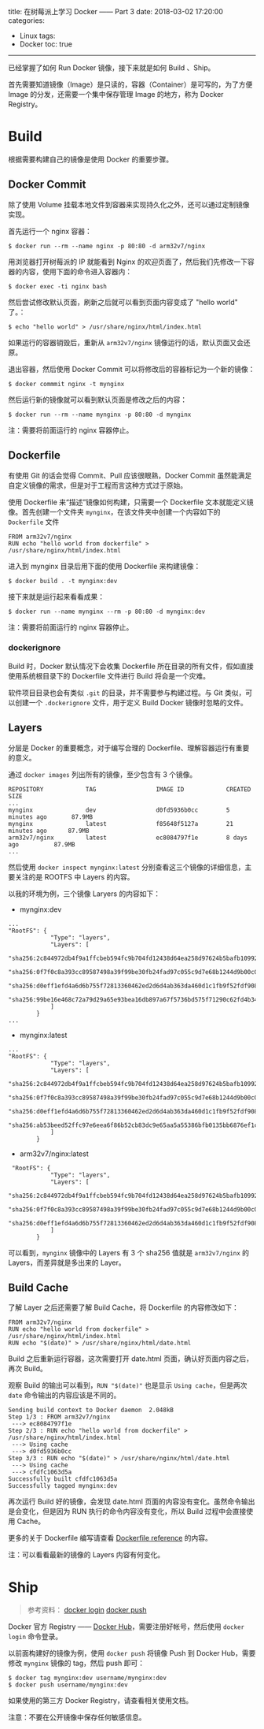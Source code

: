 title: 在树莓派上学习 Docker —— Part 3
date: 2018-03-02 17:20:00
categories:
  - Linux
tags:
  - Docker
toc: true
---

已经掌握了如何 Run Docker 镜像，接下来就是如何 Build 、Ship。

首先需要知道镜像（Image）是只读的，容器（Container）是可写的，为了方便 Image 的分发，还需要一个集中保存管理 Image 的地方，称为 Docker Registry。

<!-- more -->

# Build

根据需要构建自己的镜像是使用 Docker 的重要步骤。

## Docker Commit

除了使用 Volume 挂载本地文件到容器来实现持久化之外，还可以通过定制镜像实现。

首先运行一个 nginx 容器：

```
$ docker run --rm --name nginx -p 80:80 -d arm32v7/nginx
```

用浏览器打开树莓派的 IP 就能看到 Nginx 的欢迎页面了，然后我们先修改一下容器的内容，使用下面的命令进入容器内：

```
$ docker exec -ti nginx bash
```

然后尝试修改默认页面，刷新之后就可以看到页面内容变成了 "hello world" 了。：

```
$ echo "hello world" > /usr/share/nginx/html/index.html
```

如果运行的容器销毁后，重新从 `arm32v7/nginx` 镜像运行的话，默认页面又会还原。

退出容器，然后使用 Docker Commit 可以将修改后的容器标记为一个新的镜像：

```
$ docker commmit nginx -t mynginx
```

然后运行新的镜像就可以看到默认页面是修改之后的内容：

```
$ docker run --rm --name mynginx -p 80:80 -d mynginx
```

注：需要将前面运行的 nginx 容器停止。

## Dockerfile

有使用 Git 的话会觉得 Commit、Pull 应该很眼熟，Docker Commit 虽然能满足自定义镜像的需求，但是对于工程而言这种方式过于原始。

使用 Dockerfile 来“描述”镜像如何构建，只需要一个 Dockerfile 文本就能定义镜像。首先创建一个文件夹 `mynginx`，在该文件夹中创建一个内容如下的 `Dockerfile` 文件

```
FROM arm32v7/nginx
RUN echo "hello world from dockerfile" > /usr/share/nginx/html/index.html
```

进入到 mynginx 目录后用下面的使用 Dockerfile 来构建镜像：

```
$ docker build . -t mynginx:dev
```

接下来就是运行起来看看成果：

```
$ docker run --name mynginx --rm -p 80:80 -d mynginx:dev
```
注：需要将前面运行的 nginx 容器停止。

### dockerignore

Build 时，Docker 默认情况下会收集 Dockerfile 所在目录的所有文件，假如直接使用系统根目录下的 Dockerfile 文件进行 Build 将会是一个灾难。

软件项目目录也会有类似 `.git` 的目录，并不需要参与构建过程。与 Git 类似，可以创建一个 `.dockerignore` 文件，用于定义 Build Docker 镜像时忽略的文件。

## Layers

分层是 Docker 的重要概念，对于编写合理的 Dockerfile、理解容器运行有重要的意义。

通过 `docker images` 列出所有的镜像，至少包含有 3 个镜像。

```
REPOSITORY            TAG                 IMAGE ID            CREATED             SIZE
...
mynginx               dev                 d0fd5936b0cc        5 minutes ago       87.9MB
mynginx               latest              f85648f5127a        21 minutes ago      87.9MB
arm32v7/nginx         latest              ec8084797f1e        8 days ago          87.9MB
...
```

然后使用 `docker inspect mynginx:latest` 分别查看这三个镜像的详细信息，主要关注的是 ROOTFS 中 Layers 的内容。

以我的环境为例，三个镜像 Laryers 的内容如下：

* mynginx:dev
```
...
"RootFS": {
            "Type": "layers",
            "Layers": [
                "sha256:2c844972db4f9a1ffcbeb594fc9b704fd12438d64ea258d97624b5bafb109921",
                "sha256:0f7f0c8a393cc89587498a39f99be30fb24fad97c055c9d7e68b1244d9b00c04",
                "sha256:d0eff1efd4a6d6b755f72813360462ed2d6d4ab363da460d1c1fb9f52fdf9089",
                "sha256:99be16e468c72a79d29a65e93bea16db897a67f5736bd575f71290c62fd4b341"
            ]
        }
...
```

* mynginx:latest
```
...
"RootFS": {
            "Type": "layers",
            "Layers": [
                "sha256:2c844972db4f9a1ffcbeb594fc9b704fd12438d64ea258d97624b5bafb109921",
                "sha256:0f7f0c8a393cc89587498a39f99be30fb24fad97c055c9d7e68b1244d9b00c04",
                "sha256:d0eff1efd4a6d6b755f72813360462ed2d6d4ab363da460d1c1fb9f52fdf9089",
                "sha256:ab53beed52ffc97e6eea6f86b52cb83dc9e65aa5a55386bfb0135bb6876ef1ca"
            ]
        }

```
* arm32v7/nginx:latest
```
 "RootFS": {
            "Type": "layers",
            "Layers": [
                "sha256:2c844972db4f9a1ffcbeb594fc9b704fd12438d64ea258d97624b5bafb109921",
                "sha256:0f7f0c8a393cc89587498a39f99be30fb24fad97c055c9d7e68b1244d9b00c04",
                "sha256:d0eff1efd4a6d6b755f72813360462ed2d6d4ab363da460d1c1fb9f52fdf9089"
            ]
        }

```

可以看到，`mynginx` 镜像中的 Layers 有 3 个 sha256 值就是 `arm32v7/nginx` 的 Layers，而差异就是多出来的 Layer。

## Build Cache

了解 Layer 之后还需要了解 Build Cache，将 Dockerfile 的内容修改如下：

```
FROM arm32v7/nginx
RUN echo "hello world from dockerfile" > /usr/share/nginx/html/index.html
RUN echo "$(date)" > /usr/share/nginx/html/date.html
```

Build 之后重新运行容器，这次需要打开 date.html 页面，确认好页面内容之后，再次 Build。

观察 Build 的输出可以看到，`RUN "$(date)"` 也是显示 `Using cache`，但是两次 `date` 命令输出的内容应该是不同的。

```
Sending build context to Docker daemon  2.048kB
Step 1/3 : FROM arm32v7/nginx
 ---> ec8084797f1e
Step 2/3 : RUN echo "hello world from dockerfile" > /usr/share/nginx/html/index.html
 ---> Using cache
 ---> d0fd5936b0cc
Step 3/3 : RUN echo "$(date)" > /usr/share/nginx/html/date.html
 ---> Using cache
 ---> cfdfc1063d5a
Successfully built cfdfc1063d5a
Successfully tagged mynginx:dev
```

再次运行 Build 好的镜像，会发现 date.html 页面的内容没有变化。虽然命令输出是会变化，但是因为 RUN 执行的命令内容没有变化，所以 Build 过程中会直接使用 Cache。

更多的关于 Dockerfile 编写请查看 [Dockerfile reference](https://docs.docker.com/engine/reference/builder/) 的内容。

注：可以看看最新的镜像的 Layers 内容有何变化。

# Ship

> 参考资料：
> [docker login](https://docs.docker.com/engine/reference/commandline/login/)
> [docker push](https://docs.docker.com/engine/reference/commandline/push/)

Docker 官方 Registry —— [Docker Hub](https://hub.docker.com/)，需要注册好帐号，然后使用 `docker login` 命令登录。

以前面构建好的镜像为例，使用 `docker push` 将镜像 Push 到 Docker Hub，需要修改 `mynginx` 镜像的 tag，然后 push 即可：

```
$ docker tag mynginx:dev username/mynginx:dev
$ docker push username/mynginx:dev
```

如果使用的第三方 Docker Registry，请查看相关使用文档。

注意：不要在公开镜像中保存任何敏感信息。